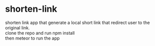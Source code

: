 # shorten-link
shorten link app that generate a local short link that redirect user to the original link.<br/>
clone the repo and run npm install <br/>
then meteor to run the app <br/>
